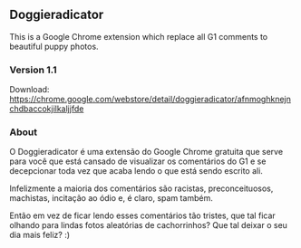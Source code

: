 ## Doggieradicator
This is a Google Chrome extension which replace all G1 comments to beautiful puppy photos.

### Version 1.1
Download: https://chrome.google.com/webstore/detail/doggieradicator/afnmoghknejnchdbaccokjilkaljjfde

### About
O Doggieradicator é uma extensão do Google Chrome gratuita que serve para você que está cansado de visualizar os comentários do G1 e se decepcionar toda vez que acaba lendo o que está sendo escrito ali. 

Infelizmente a maioria dos comentários são racistas, preconceituosos, machistas, incitação ao ódio e, é claro, spam também. 

Então em vez de ficar lendo esses comentários tão tristes, que tal ficar olhando para lindas fotos aleatórias de cachorrinhos? Que tal deixar o seu dia mais feliz? :) 
